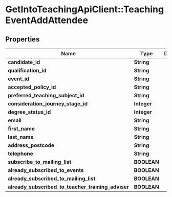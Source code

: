 # GetIntoTeachingApiClient::TeachingEventAddAttendee

## Properties
Name | Type | Description | Notes
------------ | ------------- | ------------- | -------------
**candidate_id** | **String** |  | [optional] 
**qualification_id** | **String** |  | [optional] 
**event_id** | **String** |  | [optional] 
**accepted_policy_id** | **String** |  | [optional] 
**preferred_teaching_subject_id** | **String** |  | [optional] 
**consideration_journey_stage_id** | **Integer** |  | [optional] 
**degree_status_id** | **Integer** |  | [optional] 
**email** | **String** |  | [optional] 
**first_name** | **String** |  | [optional] 
**last_name** | **String** |  | [optional] 
**address_postcode** | **String** |  | [optional] 
**telephone** | **String** |  | [optional] 
**subscribe_to_mailing_list** | **BOOLEAN** |  | [optional] 
**already_subscribed_to_events** | **BOOLEAN** |  | [optional] 
**already_subscribed_to_mailing_list** | **BOOLEAN** |  | [optional] 
**already_subscribed_to_teacher_training_adviser** | **BOOLEAN** |  | [optional] 


